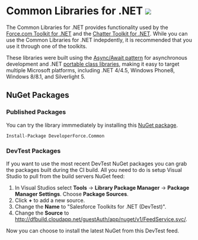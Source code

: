 # Common Libraries for .NET <img src="http://dfbuild.cloudapp.net/app/rest/builds/buildType:CommonLibrariesForNet/statusIcon" />

The Common Libraries for .NET provides functionality used by the [Force.com Toolkit for .NET](https://github.com/developerforce/Force.com-Toolkit-for-NET) and the [Chatter Toolkit for .NET](https://github.com/developerforce/Chatter-Toolkit-for-NET). While you can use the Common Libraries for .NET indepdently, it is recommended that you use it through one of the toolkits.

These libraries were built using the [Async/Await pattern](http://msdn.microsoft.com/en-us/library/hh191443.aspx) for asynchronous development and .NET [portable class libraries](http://msdn.microsoft.com/en-us/library/gg597391.aspx), making it easy to target multiple Microsoft platforms, including .NET 4/4.5, Windows Phone8, Windows 8/8.1, and Silverlight 5.

## NuGet Packages

### Published Packages

You can try the library immmediately by installing this [NuGet package](http://www.nuget.org/packages/DeveloperForce.Common/).

```
Install-Package DeveloperForce.Common
```

### DevTest Packages

If you want to use the most recent DevTest NuGet packages you can grab the packages built during the CI build. All you need to do is setup Visual Studio to pull from the build servers NuGet feed:

1. In Visual Studios select **Tools** -> **Library Package Manager** -> **Package Manager Settings**. Choose **Package Sources**.
2. Click **+** to add a new source.
3. Change the **Name** to "Salesforce Toolkits for .NET (DevTest)".
4. Change the **Source** to http://dfbuild.cloudapp.net/guestAuth/app/nuget/v1/FeedService.svc/.

Now you can choose to install the latest NuGet from this DevTest feed.
